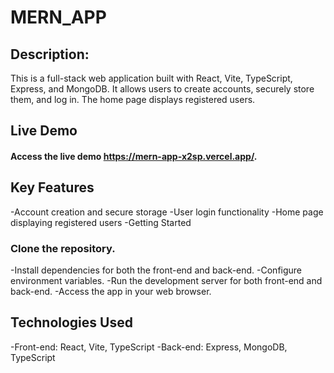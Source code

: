 # MERN_APP


## Description: 
  This is a full-stack web application built with React, Vite, TypeScript, Express, and MongoDB. It allows users to create accounts, securely store them, and log in. The home page displays registered users.

## Live Demo

#### Access the live demo https://mern-app-x2sp.vercel.app/.

## Key Features

-Account creation and secure storage
-User login functionality
-Home page displaying registered users
-Getting Started

### Clone the repository.
-Install dependencies for both the front-end and back-end.
-Configure environment variables.
-Run the development server for both front-end and back-end.
-Access the app in your web browser.

## Technologies Used

-Front-end: React, Vite, TypeScript
-Back-end: Express, MongoDB, TypeScript
